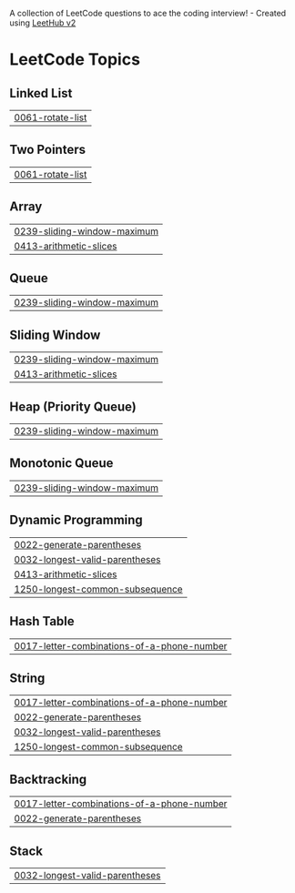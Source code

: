 A collection of LeetCode questions to ace the coding interview! - Created using [LeetHub v2](https://github.com/arunbhardwaj/LeetHub-2.0)
<!---LeetCode Topics Start-->
# LeetCode Topics
## Linked List
|  |
| ------- |
| [0061-rotate-list](https://github.com/velmurugan122004/leetcode/tree/master/0061-rotate-list) |
## Two Pointers
|  |
| ------- |
| [0061-rotate-list](https://github.com/velmurugan122004/leetcode/tree/master/0061-rotate-list) |
## Array
|  |
| ------- |
| [0239-sliding-window-maximum](https://github.com/velmurugan122004/leetcode/tree/master/0239-sliding-window-maximum) |
| [0413-arithmetic-slices](https://github.com/velmurugan122004/leetcode/tree/master/0413-arithmetic-slices) |
## Queue
|  |
| ------- |
| [0239-sliding-window-maximum](https://github.com/velmurugan122004/leetcode/tree/master/0239-sliding-window-maximum) |
## Sliding Window
|  |
| ------- |
| [0239-sliding-window-maximum](https://github.com/velmurugan122004/leetcode/tree/master/0239-sliding-window-maximum) |
| [0413-arithmetic-slices](https://github.com/velmurugan122004/leetcode/tree/master/0413-arithmetic-slices) |
## Heap (Priority Queue)
|  |
| ------- |
| [0239-sliding-window-maximum](https://github.com/velmurugan122004/leetcode/tree/master/0239-sliding-window-maximum) |
## Monotonic Queue
|  |
| ------- |
| [0239-sliding-window-maximum](https://github.com/velmurugan122004/leetcode/tree/master/0239-sliding-window-maximum) |
## Dynamic Programming
|  |
| ------- |
| [0022-generate-parentheses](https://github.com/velmurugan122004/leetcode/tree/master/0022-generate-parentheses) |
| [0032-longest-valid-parentheses](https://github.com/velmurugan122004/leetcode/tree/master/0032-longest-valid-parentheses) |
| [0413-arithmetic-slices](https://github.com/velmurugan122004/leetcode/tree/master/0413-arithmetic-slices) |
| [1250-longest-common-subsequence](https://github.com/velmurugan122004/leetcode/tree/master/1250-longest-common-subsequence) |
## Hash Table
|  |
| ------- |
| [0017-letter-combinations-of-a-phone-number](https://github.com/velmurugan122004/leetcode/tree/master/0017-letter-combinations-of-a-phone-number) |
## String
|  |
| ------- |
| [0017-letter-combinations-of-a-phone-number](https://github.com/velmurugan122004/leetcode/tree/master/0017-letter-combinations-of-a-phone-number) |
| [0022-generate-parentheses](https://github.com/velmurugan122004/leetcode/tree/master/0022-generate-parentheses) |
| [0032-longest-valid-parentheses](https://github.com/velmurugan122004/leetcode/tree/master/0032-longest-valid-parentheses) |
| [1250-longest-common-subsequence](https://github.com/velmurugan122004/leetcode/tree/master/1250-longest-common-subsequence) |
## Backtracking
|  |
| ------- |
| [0017-letter-combinations-of-a-phone-number](https://github.com/velmurugan122004/leetcode/tree/master/0017-letter-combinations-of-a-phone-number) |
| [0022-generate-parentheses](https://github.com/velmurugan122004/leetcode/tree/master/0022-generate-parentheses) |
## Stack
|  |
| ------- |
| [0032-longest-valid-parentheses](https://github.com/velmurugan122004/leetcode/tree/master/0032-longest-valid-parentheses) |
<!---LeetCode Topics End-->
